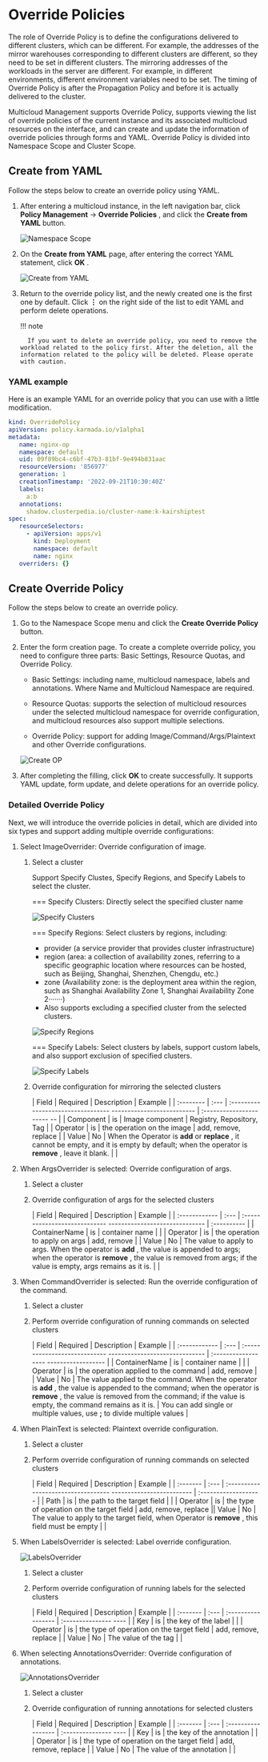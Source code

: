 # Override Policies

The role of Override Policy is to define the configurations delivered to different clusters, which can be different. For example, the addresses of the mirror warehouses corresponding to different clusters are different, so they need to be set in different clusters. The mirroring addresses of the workloads in the server are different. For example, in different environments, different environment variables need to be set. The timing of Override Policy is after the Propagation Policy and before it is actually delivered to the cluster.

Multicloud Management supports Override Policy, supports viewing the list of override policies of the current instance and its associated multicloud resources on the interface, and can create and update the information of override policies through forms and YAML. Override Policy is divided into Namespace Scope and Cluster Scope.

## Create from YAML

Follow the steps below to create an override policy using YAML.


1. After entering a multicloud instance, in the left navigation bar, click __Policy Management__ -> __Override Policies__ , and click the __Create from YAML__ button.

     ![Namespace Scope](https://docs.daocloud.io/daocloud-docs-images/docs/en/docs/kairship/images/op001.png)

2. On the __Create from YAML__ page, after entering the correct YAML statement, click __OK__ .

     ![Create from YAML](https://docs.daocloud.io/daocloud-docs-images/docs/en/docs/kairship/images/op002.png)

3. Return to the override policy list, and the newly created one is the first one by default. Click __⋮__ on the right side of the list to edit YAML and perform delete operations.

     !!! note

         If you want to delete an override policy, you need to remove the workload related to the policy first. After the deletion, all the information related to the policy will be deleted. Please operate with caution.

### YAML example

Here is an example YAML for an override policy that you can use with a little modification.

```yaml
kind: OverridePolicy
apiVersion: policy.karmada.io/v1alpha1
metadata:
   name: nginx-op
   namespace: default
   uid: 09f89bc4-c6bf-47b3-81bf-9e494b831aac
   resourceVersion: '856977'
   generation: 1
   creationTimestamp: '2022-09-21T10:30:40Z'
   labels:
     a:b
   annotations:
     shadow.clusterpedia.io/cluster-name:k-kairshiptest
spec:
   resourceSelectors:
     - apiVersion: apps/v1
       kind: Deployment
       namespace: default
       name: nginx
   overriders: {}
```

## Create Override Policy

Follow the steps below to create an override policy.

1. Go to the Namespace Scope menu and click the __Create Override Policy__ button.

2. Enter the form creation page. To create a complete override policy, you need to configure three parts: Basic Settings, Resource Quotas, and Override Policy.

     - Basic Settings: including name, multicloud namespace, labels and annotations. Where Name and Multicloud Namespace are required.

     - Resource Quotas: supports the selection of multicloud resources under the selected multicloud namespace for override configuration, and multicloud resources also support multiple selections.

     - Override Policy: support for adding Image/Command/Args/Plaintext and other Override configurations.

     ![Create OP](https://docs.daocloud.io/daocloud-docs-images/docs/en/docs/kairship/images/op003.png)

3. After completing the filling, click __OK__ to create successfully. It supports YAML update, form update, and delete operations for an override policy.

### Detailed Override Policy

Next, we will introduce the override policies in detail, which are divided into six types and support adding multiple override configurations:

1. Select ImageOverrider: Override configuration of image.

     1. Select a cluster

         Support Specify Clustes, Specify Regions, and Specify Labels to select the cluster.

         === Specify Clusters: Directly select the specified cluster name

         ![Specify Clusters](https://docs.daocloud.io/daocloud-docs-images/docs/en/docs/kairship/images/op004.png)

         === Specify Regions: Select clusters by regions, including:

         - provider (a service provider that provides cluster infrastructure)
         - region (area: a collection of availability zones, referring to a specific geographic location where resources can be hosted, such as Beijing, Shanghai, Shenzhen, Chengdu, etc.)
         - zone (Availability zone: is the deployment area within the region, such as Shanghai Availability Zone 1, Shanghai Availability Zone 2·······)
         - Also supports excluding a specified cluster from the selected clusters.

         ![Specify Regions](https://docs.daocloud.io/daocloud-docs-images/docs/en/docs/kairship/images/op005.png)

         === Specify Labels: Select clusters by labels, support custom labels, and also support exclusion of specified clusters.

         ![Specify Labels](https://docs.daocloud.io/daocloud-docs-images/docs/en/docs/kairship/images/op006.png)

     2. Override configuration for mirroring the selected clusters

         | Field | Required | Description | Example |
         | :-------- | :--- | :--------------------------------- -------------------------- | :---------------------- -- |
         | Component | is | Image component | Registry, Repository, Tag |
         | Operator | is | the operation on the image | add, remove, replace |
         | Value | No | When the Operator is __add__ or __replace__ , it cannot be empty, and it is empty by default; when the operator is __remove__ , leave it blank. | |

2. When ArgsOverrider is selected: Override configuration of args.

     1. Select a cluster

     2. Override configuration of args for the selected clusters

         | Field | Required | Description | Example |
         | :------------ | :--- | :---------------------------- ------------------------------ | :---------- |
         | ContainerName | is | container name | |
         | Operator | is | the operation to apply on args | add, remove |
         | Value | No | The value to apply to args. When the operator is __add__ , the value is appended to args; when the operator is __remove__ , the value is removed from args; if the value is empty, args remains as it is. | |

3. When CommandOverrider is selected: Run the override configuration of the command.

     1. Select a cluster

     2. Perform override configuration of running commands on selected clusters

         | Field | Required | Description | Example |
         | :------------ | :--- | :---------------------------- ------------------------------ | :------------------ ------------------ |
         | ContainerName | is | container name | |
         | Operator | is | the operation applied to the command | add, remove |
         | Value | No | The value applied to the command. When the operator is __add__ , the value is appended to the command; when the operator is __remove__ , the value is removed from the command; if the value is empty, the command remains as it is. | You can add single or multiple values, use __;__ to divide multiple values |

4. When PlainText is selected: Plaintext override configuration.

     1. Select a cluster

     2. Perform override configuration of running commands on selected clusters

         | Field | Required | Description | Example |
         | :------- | :--- | :---------------------------------- ------------------------- | :------------------- |
         | Path | is | the path to the target field | |
         | Operator | is | the type of operation on the target field | add, remove, replace || Value | No | The value to apply to the target field, when Operator is __remove__ , this field must be empty | |

5. When LabelsOverrider is selected: Label override configuration.

     ![LabelsOverrider](https://docs.daocloud.io/daocloud-docs-images/docs/en/docs/kairship/images/op007.png)

     1. Select a cluster

     2. Perform override configuration of running labels for the selected clusters

        | Field | Required | Description | Example |
        | :------- | :--- | :----------------- | :--------------- ---- |
        | Key | is | the key of the label | |
        | Operator | is | the type of operation on the target field | add, remove, replace |
        | Value | No | The value of the tag | |

6. When selecting AnnotationsOverrider: Override configuration of annotations.

     ![AnnotationsOverrider](https://docs.daocloud.io/daocloud-docs-images/docs/en/docs/kairship/images/op008.png)

     1. Select a cluster

     2. Override configuration of running annotations for selected clusters

        | Field | Required | Description | Example |
        | :------- | :--- | :----------------- | :--------------- ---- |
        | Key | is | the key of the annotation | |
        | Operator | is | the type of operation on the target field | add, remove, replace |
        | Value | No | The value of the annotation | |
